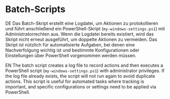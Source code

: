 # Batch-Scripts
DE
Das Batch-Skript erstellt eine Logdatei, um Aktionen zu protokollieren und führt anschließend ein PowerShell-Skript (`my-windows-settings.ps1`) mit Administratorrechten aus. Wenn die Logdatei bereits existiert, wird das Skript nicht erneut ausgeführt, um doppelte Aktionen zu vermeiden. Das Skript ist nützlich für automatisierte Aufgaben, bei denen eine Nachverfolgung wichtig ist und bestimmte Konfigurationen oder Einstellungen über PowerShell vorgenommen werden müssen.

EN
The batch script creates a log file to record actions and then executes a PowerShell script (`my-windows-settings.ps1`) with administrator privileges. If the log file already exists, the script will not run again to avoid duplicate actions. This script is useful for automated tasks where tracking is important, and specific configurations or settings need to be applied via PowerShell.
